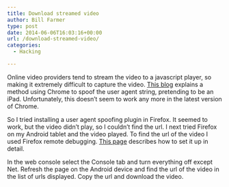 ```yaml
---
title: Download streamed video
author: Bill Farmer
type: post
date: 2014-06-06T16:03:16+00:00
url: /download-streamed-video/
categories:
  - Hacking

---
```

Online video providers tend to stream the video to a javascript player, so making it extremely difficult to capture the video. [This blog][1] explains a method using Chrome to spoof the user agent string, pretending to be an iPad. Unfortunately, this doesn&#8217;t seem to work any more in the latest version of Chrome.

So I tried installing a user agent spoofing plugin in Firefox. It seemed to work, but the video didn&#8217;t play, so I couldn&#8217;t find the url. I next tried Firefox on my Android tablet and the video played. To find the url of the video I used Firefox remote debugging. [This page][2] describes how to set it up in detail.

In the web console select the Console tab and turn everything off except Net. Refresh the page on the Android device and find the url of the video in the list of urls displayed. Copy the url and download the video.

 [1]: http://words.bombast.net/?p=75
 [2]: https://developer.mozilla.org/en-US/docs/Tools/Remote_Debugging/Firefox_for_Android
